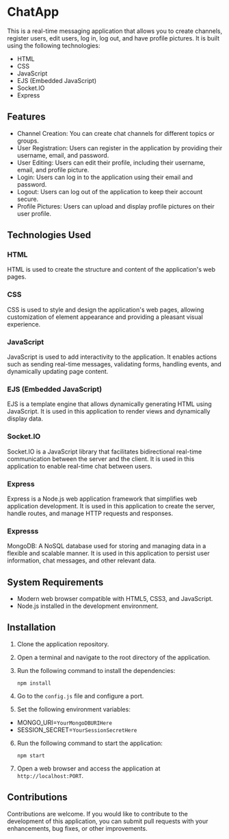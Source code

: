 # ChatApp

This is a real-time messaging application that allows you to create channels, register users, edit users, log in, log out, and have profile pictures. It is built using the following technologies:

- HTML
- CSS
- JavaScript
- EJS (Embedded JavaScript)
- Socket.IO
- Express

## Features

- Channel Creation: You can create chat channels for different topics or groups.
- User Registration: Users can register in the application by providing their username, email, and password.
- User Editing: Users can edit their profile, including their username, email, and profile picture.
- Login: Users can log in to the application using their email and password.
- Logout: Users can log out of the application to keep their account secure.
- Profile Pictures: Users can upload and display profile pictures on their user profile.

## Technologies Used

### HTML
HTML is used to create the structure and content of the application's web pages.

### CSS
CSS is used to style and design the application's web pages, allowing customization of element appearance and providing a pleasant visual experience.

### JavaScript
JavaScript is used to add interactivity to the application. It enables actions such as sending real-time messages, validating forms, handling events, and dynamically updating page content.

### EJS (Embedded JavaScript)
EJS is a template engine that allows dynamically generating HTML using JavaScript. It is used in this application to render views and dynamically display data.

### Socket.IO
Socket.IO is a JavaScript library that facilitates bidirectional real-time communication between the server and the client. It is used in this application to enable real-time chat between users.

### Express
Express is a Node.js web application framework that simplifies web application development. It is used in this application to create the server, handle routes, and manage HTTP requests and responses.

### Expresss
MongoDB: A NoSQL database used for storing and managing data in a flexible and scalable manner. It is used in this application to persist user information, chat messages, and other relevant data.

## System Requirements

- Modern web browser compatible with HTML5, CSS3, and JavaScript.
- Node.js installed in the development environment.

## Installation

1. Clone the application repository.
2. Open a terminal and navigate to the root directory of the application.
3. Run the following command to install the dependencies:

   ```
   npm install
   ```

4. Go to the `config.js` file and configure a port.

5. Set the following environment variables:
- MONGO_URI=`YourMongoDBURIHere`
- SESSION_SECRET=`YourSessionSecretHere`

6. Run the following command to start the application:

   ```
   npm start
   ```

7. Open a web browser and access the application at `http://localhost:PORT`.

## Contributions

Contributions are welcome. If you would like to contribute to the development of this application, you can submit pull requests with your enhancements, bug fixes, or other improvements.